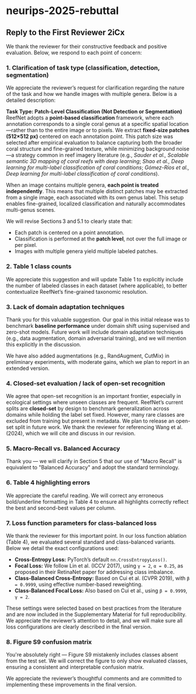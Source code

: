 # neurips-2025-rebuttal

## Reply to the First Reviewer 2iCx 

We thank the reviewer for their constructive feedback and positive evaluation. Below, we respond to each point of concern:

### 1. Clarification of task type (classification, detection, segmentation)

We appreciate the reviewer’s request for clarification regarding the nature of the task and how we handle images with multiple genera. Below is a detailed description:

**Task Type: Patch-Level Classification (Not Detection or Segmentation)**  
ReefNet adopts a **point-based classification** framework, where each annotation corresponds to a single coral genus at a specific spatial location—rather than to the entire image or to pixels. We extract **fixed-size patches (512×512 px)** centered on each annotation point. This patch size was selected after empirical evaluation to balance capturing both the broader coral structure and fine-grained texture, while minimizing background noise—a strategy common in reef imagery literature (e.g., *Sauder et al., Scalable semantic 3D mapping of coral reefs with deep learning*; *Shao et al., Deep learning for multi-label classification of coral conditions*; *Gómez-Ríos et al., Deep learning for multi-label classification of coral conditions*).

When an image contains multiple genera, **each point is treated independently**. This means that multiple distinct patches may be extracted from a single image, each associated with its own genus label. This setup enables fine-grained, localized classification and naturally accommodates multi-genus scenes.

We will revise Sections 3 and 5.1 to clearly state that:
- Each patch is centered on a point annotation.
- Classification is performed at the **patch level**, not over the full image or per pixel.
- Images with multiple genera yield multiple labeled patches.

### 2. Table 1 class counts

We appreciate this suggestion and will update Table 1 to explicitly include the number of labeled classes in each dataset (where applicable), to better contextualize ReefNet’s fine-grained taxonomic resolution.

### 3. Lack of domain adaptation techniques

Thank you for this valuable suggestion. Our goal in this initial release was to benchmark **baseline performance** under domain shift using supervised and zero-shot models. Future work will include domain adaptation techniques (e.g., data augmentation, domain adversarial training), and we will mention this explicitly in the discussion.

We have also added augmentations (e.g., RandAugment, CutMix) in preliminary experiments, with moderate gains, which we plan to report in an extended version.

### 4. Closed-set evaluation / lack of open-set recognition

We agree that open-set recognition is an important frontier, especially in ecological settings where unseen classes are frequent. ReefNet’s current splits are **closed-set** by design to benchmark generalization across domains while holding the label set fixed. However, many rare classes are excluded from training but present in metadata. We plan to release an open-set split in future work. We thank the reviewer for referencing Wang et al. (2024), which we will cite and discuss in our revision.

### 5. Macro-Recall vs. Balanced Accuracy

Thank you — we will clarify in Section 5 that our use of "Macro Recall" is equivalent to "Balanced Accuracy" and adopt the standard terminology.

### 6. Table 4 highlighting errors

We appreciate the careful reading. We will correct any erroneous bold/underline formatting in Table 4 to ensure all highlights correctly reflect the best and second-best values per column.

### 7. Loss function parameters for class-balanced loss

We thank the reviewer for this important point. In our loss function ablation (Table 4), we evaluated several standard and class-balanced variants. Below we detail the exact configurations used:

* **Cross-Entropy Loss:** PyTorch’s default `nn.CrossEntropyLoss()`.
* **Focal Loss:** We follow Lin et al. (ICCV 2017), using `γ = 2`, `α = 0.25`, as proposed in their RetinaNet paper for addressing class imbalance.
* **Class-Balanced Cross-Entropy:** Based on Cui et al. (CVPR 2019), with `β = 0.9999`, using effective number-based reweighting.
* **Class-Balanced Focal Loss:** Also based on Cui et al., using `β = 0.9999`, `γ = 2`.

These settings were selected based on best practices from the literature and are now included in the Supplementary Material for full reproducibility. We appreciate the reviewer’s attention to detail, and we will make sure all loss configurations are clearly described in the final version.

### 8. Figure S9 confusion matrix

You're absolutely right — Figure S9 mistakenly includes classes absent from the test set. We will correct the figure to only show evaluated classes, ensuring a consistent and interpretable confusion matrix.

We appreciate the reviewer’s thoughtful comments and are committed to implementing these improvements in the final version.
